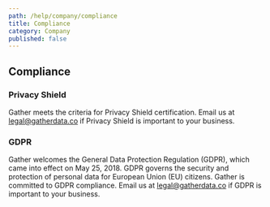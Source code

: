 ```yaml
---
path: /help/company/compliance
title: Compliance
category: Company
published: false
---
```

## Compliance

### Privacy Shield
Gather meets the criteria for Privacy Shield certification. Email us at legal@gatherdata.co if Privacy Shield is important to your business.

### GDPR
Gather welcomes the General Data Protection Regulation (GDPR), which came into effect on May 25, 2018. GDPR governs the security and protection of personal data for European Union (EU) citizens. Gather is committed to GDPR compliance. Email us at legal@gatherdata.co if GDPR is important to your business. 
